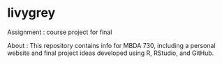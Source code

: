 # livygrey
Assignment : course project for final

About : This repository contains info for MBDA 730, including a personal website and final project ideas developed using R, RStudio, and GitHub.
